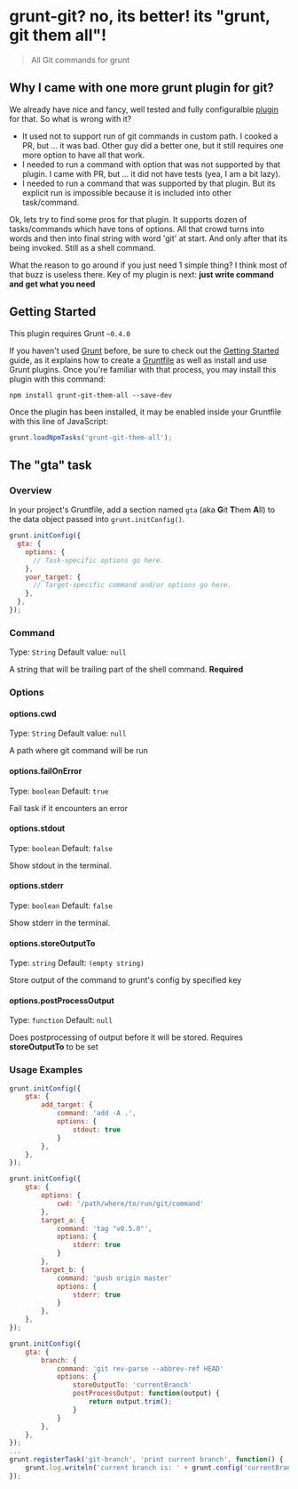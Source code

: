 # grunt-git? no, its better! its "grunt, git them all"!

> All Git commands for grunt

## Why I came with one more grunt plugin for git?

We already have nice and fancy, well tested and fully configuralble [plugin](https://github.com/rubenv/grunt-git) for that. So what is wrong with it?

* It used not to support run of git commands in custom path. I cooked a PR, but ... it was bad. Other guy did a better one, but it still requires one more option to have all that work.
* I needed to run a command with option that was not supported by that plugin. I came with PR, but ... it did not have tests (yea, I am a bit lazy).
* I needed to run a command that was supported by that plugin. But its explicit run is impossible because it is included into other task/command.

Ok, lets try to find some pros for that plugin. It supports dozen of tasks/commands which have tons of options. All that crowd turns into words and then into final string with word 'git' at start. And only after that its being invoked. Still as a shell command.

What the reason to go around if you just need 1 simple thing? I think most of that buzz is useless there. Key of my plugin is next: **just write command and get what you need**

## Getting Started
This plugin requires Grunt `~0.4.0`

If you haven't used [Grunt](http://gruntjs.com/) before, be sure to check out the [Getting Started](http://gruntjs.com/getting-started) guide, as it explains how to create a [Gruntfile](http://gruntjs.com/sample-gruntfile) as well as install and use Grunt plugins. Once you're familiar with that process, you may install this plugin with this command:

```shell
npm install grunt-git-them-all --save-dev
```

Once the plugin has been installed, it may be enabled inside your Gruntfile with this line of JavaScript:

```js
grunt.loadNpmTasks('grunt-git-them-all');
```

## The "gta" task

### Overview
In your project's Gruntfile, add a section named `gta` (aka **G**it **T**hem **A**ll) to the data object passed into `grunt.initConfig()`.

```js
grunt.initConfig({
  gta: {
    options: {
      // Task-specific options go here.
    },
    your_target: {
      // Target-specific command and/or options go here.
    },
  },
});
```

### Command
Type: `String`
Default value: `null`

A string that will be trailing part of the shell command. **Required**

### Options

#### options.cwd
Type: `String`
Default value: `null`

A path where git command will be run

#### options.failOnError

Type: `boolean`
Default: `true`

Fail task if it encounters an error

#### options.stdout

Type: `boolean`
Default: `false`

Show stdout in the terminal.

#### options.stderr

Type: `boolean`
Default: `false`

Show stderr in the terminal.

#### options.storeOutputTo

Type: `string`
Default: `(empty string)`

Store output of the command to grunt's config by specified key

#### options.postProcessOutput

Type: `function`
Default: `null`

Does postprocessing of output before it will be stored. Requires **storeOutputTo** to be set

### Usage Examples

```js
grunt.initConfig({
    gta: {
        add_target: {
            command: 'add -A .',
            options: {
                stdout: true
            }
        },
    },
});

grunt.initConfig({
    gta: {
        options: {
            cwd: '/path/where/to/run/git/command'
        },
        target_a: {
            command: 'tag "v0.5.0"',
            options: {
                stderr: true
            }
        },
        target_b: {
            command: 'push origin master'
            options: {
                stderr: true
            }
        },
    },
});

grunt.initConfig({
    gta: {
        branch: {
            command: 'git rev-parse --abbrev-ref HEAD'
            options: {
                storeOutputTo: 'currentBranch'
                postProcessOutput: function(output) {
                    return output.trim();
                }
            }
        },
    },
});
...
grunt.registerTask('git-branch', 'print current branch', function() {
    grunt.log.writeln('current branch is: ' + grunt.config('currentBranch'));
});
```

